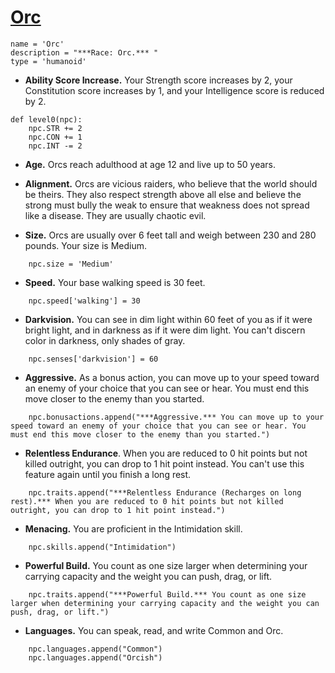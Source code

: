 # [Orc](../Creatures/Orcs.md)

```
name = 'Orc'
description = "***Race: Orc.*** "
type = 'humanoid'
```

* **Ability Score Increase.** Your Strength score increases by 2, your Constitution score increases by 1, and your Intelligence score is reduced by 2.

```
def level0(npc):
    npc.STR += 2
    npc.CON += 1
    npc.INT -= 2
```

* **Age.** Orcs reach adulthood at age 12 and live up to 50 years.

* **Alignment.** Orcs are vicious raiders, who believe that the world should be theirs. They also respect strength above all else and believe the strong must bully the weak to ensure that weakness does not spread like a disease. They are usually chaotic evil.

* **Size.** Orcs are usually over 6 feet tall and weigh between 230 and 280 pounds. Your size is Medium.

```
    npc.size = 'Medium'
```

* **Speed.** Your base walking speed is 30 feet.

```
    npc.speed['walking'] = 30
```

* **Darkvision.** You can see in dim light within 60 feet of you as if it were bright light, and in darkness as if it were dim light. You can't discern color in darkness, only shades of gray.

```
    npc.senses['darkvision'] = 60
```

* **Aggressive.** As a bonus action, you can move up to your speed toward an enemy of your choice that you can see or hear. You must end this move closer to the enemy than you started.

```
    npc.bonusactions.append("***Aggressive.*** You can move up to your speed toward an enemy of your choice that you can see or hear. You must end this move closer to the enemy than you started.")
```

* **Relentless Endurance**. When you are reduced to 0 hit points but not killed outright, you can drop to 1 hit point instead. You can't use this feature again until you finish a long rest.

```
    npc.traits.append("***Relentless Endurance (Recharges on long rest).*** When you are reduced to 0 hit points but not killed outright, you can drop to 1 hit point instead.")
```

* **Menacing.** You are proficient in the Intimidation skill.

```
    npc.skills.append("Intimidation")
```

* **Powerful Build.** You count as one size larger when determining your carrying capacity and the weight you can push, drag, or lift.

```
    npc.traits.append("***Powerful Build.*** You count as one size larger when determining your carrying capacity and the weight you can push, drag, or lift.")
```

* **Languages.** You can speak, read, and write Common and Orc.

```
    npc.languages.append("Common")
    npc.languages.append("Orcish")
```

